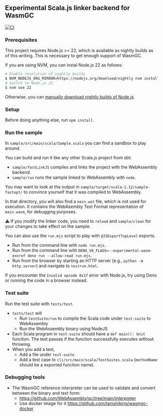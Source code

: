 ## Experimental Scala.js linker backend for WasmGC

[![CI](https://github.com/tanishiking/scala-wasm/actions/workflows/ci.yml/badge.svg)](https://github.com/tanishiking/scala-wasm/actions/workflows/ci.yml)

### Prerequisites

This project requires Node.js >= 22, which is available as nightly builds as of this writing.
This is necessary to get enough support of WasmGC.

If you are using NVM, you can instal Node.js 22 as follows:

```sh
# Enable resolution of nightly builds
$ NVM_NODEJS_ORG_MIRROR=https://nodejs.org/download/nightly nvm install v22
# Switch to Node.js 22
$ nvm use 22
```

Otherwise, you can [manually download nightly builds of Node.js](https://nodejs.org/download/nightly/).

### Setup

Before doing anything else, run `npm install`.

### Run the sample

In `sample/src/main/scala/Sample.scala` you can find a sandbox to play around.

You can build and run it like any other Scala.js project from sbt:

- `sample/fastLinkJS` compiles and links the project with the WebAssembly backend.
- `sample/run` runs the sample linked to WebAssembly with `node`.

You may want to look at the output in `sample/target/scala-2.12/sample-fastopt/` to convince yourself that it was compiled to WebAssembly.

In that directory, you will also find a `main.wat` file, which is not used for execution.
It contains the WebAsembly Text Format representation of `main.wasm`, for debugging purposes.

:warning: If you modify the linker code, you need to `reload` and `sample/clean` for your changes to take effect on the sample.

You can also use the `run.mjs` script to play with `@JSExportTopLevel` exports.

- Run from the command line with `node run.mjs`.
- Run from the command line with `DENO_V8_FLAGS=--experimental-wasm-exnref deno run --allow-read run.mjs`.
- Run from the browser by starting an HTTP server (e.g., `python -m http.server`) and navigate to `testrun.html`.

If you encounter the `Invalid opcode 0x1f` error with Node.js, try using Deno or running the code in a browser instead.

### Test suite

Run the test suite with `tests/test`.

- `tests/test` will
  - Run `testSuite/run` to compile the Scala code under `test-suite` to WebAssembly
  - Run the WebAssembly binary using NodeJS
- Each Scala program in `test-suite` should have a `def main(): Unit` function. The test passes if the function successfully executes without throwing.
- When you add a test,
  - Add a file under `test-suite`
  - Add a test case to `cli/src/main/scala/TestSuites.scala` (`methodName` should be a exported function name).

### Debugging tools

- The WasmGC reference interpreter can be used to validate and convert between the binary and text form:
  - https://github.com/WebAssembly/gc/tree/main/interpreter
  - Use docker image for it https://github.com/tanishiking/wasmgc-docker
